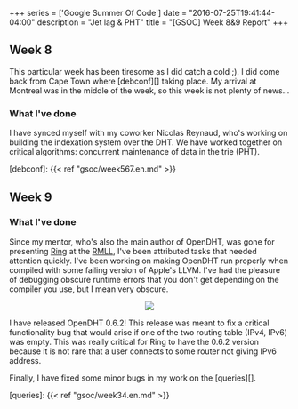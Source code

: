 +++
series      = ['Google Summer Of Code']
date        = "2016-07-25T19:41:44-04:00"
description = "Jet lag & PHT"
title       = "[GSOC] Week 8&9 Report"
+++

## Week 8

This particular week has been tiresome as I did catch a cold ;). I did come back
from Cape Town where [debconf][] taking place. My arrival at Montreal was in the
middle of the week, so this week is not plenty of news...

### What I've done

I have synced myself with my coworker Nicolas Reynaud, who's working on building
the indexation system over the DHT. We have worked together on critical
algorithms: concurrent maintenance of data in the trie (PHT).

[debconf]: {{< ref "gsoc/week567.en.md" >}}

## Week 9

### What I've done

Since my mentor, who's also the main author of OpenDHT, was gone for presenting
[Ring][] at the [RMLL][], I've been attributed tasks that needed attention
quickly. I've been working on making OpenDHT run properly when compiled with
some failing version of Apple's LLVM. I've had the pleasure of debugging obscure
runtime errors that you don't get depending on the compiler you use, but I mean
very obscure.

<div style="text-align:center"><img src="https://images.duckduckgo.com/iu/?u=http%3A%2F%2Fwanna-joke.com%2Fwp-content%2Fuploads%2F2013%2F11%2Ffunny-picture-programmers-problems.jpg&f=1"/></div>

I have released OpenDHT 0.6.2! This release was meant to fix a critical
functionality bug that would arise if one of the two routing table (IPv4, IPv6)
was empty. This was really critical for Ring to have the 0.6.2 version because
it is not rare that a user connects to some router not giving IPv6 address.

Finally, I have fixed some minor bugs in my work on the [queries][].

[Ring]: https://ring.cx
[RMLL]: https://sec2016.rmll.info/
[queries]: {{< ref "gsoc/week34.en.md" >}}
